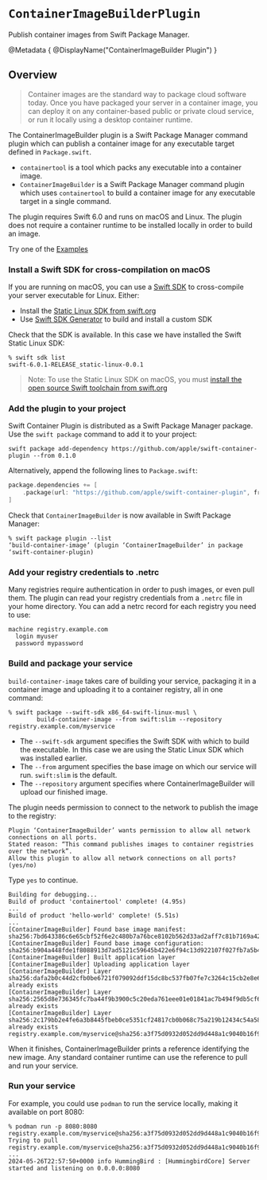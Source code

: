 # ``ContainerImageBuilderPlugin``

Publish container images from Swift Package Manager.

@Metadata {
    @DisplayName("ContainerImageBuilder Plugin")
}

## Overview

> Container images are the standard way to package cloud software today. Once you have packaged your server in a container image, you can deploy it on any container-based public or private cloud service, or run it locally using a desktop container runtime.

The ContainerImageBuilder plugin is a Swift Package Manager command plugin which can publish a container image for any executable target defined in `Package.swift`.

* `containertool` is a tool which packs any executable into a container image.
* `ContainerImageBuilder` is a Swift Package Manager command plugin which uses `containertool` to build a container image for any executable target in a single command.

The plugin requires Swift 6.0 and runs on macOS and Linux.
The plugin does not require a container runtime to be installed locally in order to build an image.

Try one of the [Examples](../../../Examples)

### Install a Swift SDK for cross-compilation on macOS

If you are running on macOS, you can use a [Swift SDK](https://github.com/apple/swift-evolution/blob/main/proposals/0387-cross-compilation-destinations.md) to cross-compile your server executable for Linux.   Either:

* Install the [Static Linux SDK from swift.org](https://www.swift.org/documentation/articles/static-linux-getting-started.html)
* Use [Swift SDK Generator](https://github.com/apple/swift-sdk-generator) to build and install a custom SDK

Check that the SDK is available.   In this case we have installed the Swift Static Linux SDK:

```shell
% swift sdk list
swift-6.0.1-RELEASE_static-linux-0.0.1
```

> Note: To use the Static Linux SDK on macOS, you must [install the open source Swift toolchain from swift.org](https://www.swift.org/documentation/articles/static-linux-getting-started.html#installing-the-sdk)

### Add the plugin to your project

Swift Container Plugin is distributed as a Swift Package Manager package.   Use the `swift package` command to add it to your project:

```shell
swift package add-dependency https://github.com/apple/swift-container-plugin --from 0.1.0
```

Alternatively, append the following lines to `Package.swift`:

```swift
package.dependencies += [
    .package(url: "https://github.com/apple/swift-container-plugin", from: "0.1.0"),
]
```

Check that `ContainerImageBuilder` is now available in Swift Package Manager:

```shell
% swift package plugin --list
‘build-container-image’ (plugin ‘ContainerImageBuilder’ in package ‘swift-container-plugin)
```

### Add your registry credentials to .netrc

Many registries require authentication in order to push images, or even pull them.   The plugin can read your registry credentials from a `.netrc` file in your home directory.   You can add a netrc record for each registry you need to use:

```
machine registry.example.com
  login myuser
  password mypassword
```

### Build and package your service

`build-container-image` takes care of building your service, packaging it in a container image and uploading it to a container registry, all in one command:

```shell
% swift package --swift-sdk x86_64-swift-linux-musl \
        build-container-image --from swift:slim --repository registry.example.com/myservice
```

* The `--swift-sdk` argument specifies the Swift SDK with which to build the executable.   In this case we are using the Static Linux SDK which was installed earlier.
* The `--from` argument specifies the base image on which our service will run.   `swift:slim` is the default.
* The `--repository` argument specifies where ContainerImageBuilder will upload our finished image.

The plugin needs permission to connect to the network to publish the image to the registry:

```
Plugin ‘ContainerImageBuilder’ wants permission to allow all network connections on all ports.
Stated reason: “This command publishes images to container registries over the network”.
Allow this plugin to allow all network connections on all ports? (yes/no)
```

Type `yes` to continue.

```
Building for debugging...
Build of product 'containertool' complete! (4.95s)
...
Build of product 'hello-world' complete! (5.51s)
...
[ContainerImageBuilder] Found base image manifest: sha256:7bd643386c6e65cbf52f6e2c480b7a76bce8102b562d33ad2aff7c81b7169a42
[ContainerImageBuilder] Found base image configuration: sha256:b904a448fde1f8088913d7ad5121c59645b422e6f94c13d922107f027fb7a5b4
[ContainerImageBuilder] Built application layer
[ContainerImageBuilder] Uploading application layer
[ContainerImageBuilder] Layer sha256:dafa2b0c44d2cfb0be6721f079092ddf15dc8bc537fb07fe7c3264c15cb2e8e6: already exists
[ContainerImageBuilder] Layer sha256:2565d8e736345fc7ba44f9b3900c5c20eda761eee01e01841ac7b494f9db5cf6: already exists
[ContainerImageBuilder] Layer sha256:2c179bb2e4fe6a3b8445fbeb0ce5351cf24817cb0b068c75a219b12434c54a58: already exists
registry.example.com/myservice@sha256:a3f75d0932d052dd9d448a1c9040b16f9f2c2ed9190317147dee95a218faf1df
```

When it finishes, ContainerImageBuilder prints a reference identifying the new image.   Any standard container runtime can use the reference to pull and run your service.

### Run your service

For example, you could use `podman` to run the service locally, making it available on port 8080:

```
% podman run -p 8080:8080 registry.example.com/myservice@sha256:a3f75d0932d052dd9d448a1c9040b16f9f2c2ed9190317147dee95a218faf1df
Trying to pull registry.example.com/myservice@sha256:a3f75d0932d052dd9d448a1c9040b16f9f2c2ed9190317147dee95a218faf1df...
...
2024-05-26T22:57:50+0000 info HummingBird : [HummingbirdCore] Server started and listening on 0.0.0.0:8080
```
